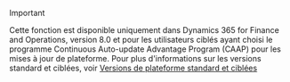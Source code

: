 > [!IMPORTANT]
> Cette fonction est disponible uniquement dans Dynamics 365 for Finance and Operations, version 8.0 et pour les utilisateurs ciblés ayant choisi le programme Continuous Auto-update Advantage Program (CAAP) pour les mises à jour de plateforme. Pour plus d'informations sur les versions standard et ciblées, voir [Versions de plateforme standard et ciblées](../../fin-and-ops/get-started/public-preview-releases.md)
